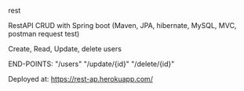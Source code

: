 rest

RestAPI CRUD with Spring boot (Maven, JPA, hibernate, MySQL, MVC, postman request test)

Create, Read, Update, delete users

END-POINTS: "/users" "/update/{id}" "/delete/{id}"

Deployed at: https://rest-ap.herokuapp.com/
